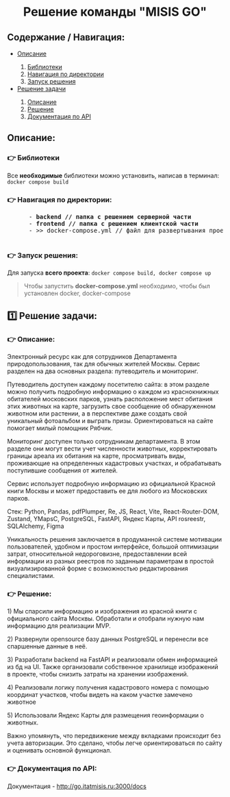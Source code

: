 <body>
  <h1 align='center'>Решение команды "MISIS GO"</h1>
  <p align='center'></p>
  <div>
    <h2>Содержание / Навигация:</h2>
    <ul>
      <li><a href='#11'>Описание</a></li>
      <ol>
        <li><a href='#12'>Библиотеки</a></li>
        <li><a href='#13'>Навигация по директории</a></li>
        <li><a href='#14'>Запуск решения</a></li>
      </ol>
      <li><a href='#21'>Решение задачи</a></li>
      <ol>
        <li><a href='#22'>Описание</a></li>
        <li><a href='#23'>Решение</a></li>
        <li><a href='#24'>Документация по API</a></li>
      </ol>
    </ul>
  </div>
  <div>
    <h2 id='11'>Описание:</h2>
    <h3 id='12'>👉 Библиотеки</h3>
    <p>Все <b>необходимые</b> библиотеки можно установить, написав в терминал: <code>docker compose build</code></p>
    <h3 id='13'>👉 Навигация по директории:</h3>
    <pre>
      - <b>backend // папка с решением серверной части</b>
      - <b>frontend // папка с решением клиентской части</b>
      - >> docker-compose.yml // файл для развертывания проекта
    </pre>
    <h3 id='14'>👉 Запуск решения:</h3>
    <p>Для запуска <b>всего проекта</b>: <code>docker compose build, docker compose up</code></p>
    <blockquote>Чтобы запустить <b>docker-compose.yml</b> необходимо, чтобы был установлен docker, docker-compose</blockquote>
  </div>
  <div>
    <h2 id='21'>1️⃣ Решение задачи:</h2>
    <h3 id='22'>👉 Описание:</h3>
        <p>Электронный ресурс как для сотрудников Департамента природопользования, так для обычных жителей Москвы. Сервис разделен на два основных раздела: путеводитель и мониторинг.  
 
Путеводитель доступен каждому посетителю сайта: в этом разделе можно получить подробную информацию о каждом из краснокнижных обитателей московских парков, узнать расположение мест обитания этих животных на карте, загрузить свое сообщение об обнаруженном животном или растении, а в перспективе даже создать свой уникальный фотоальбом и выграть призы. Ориентироваться на сайте помогает милый помощник Рябчик.
 
Мониторинг доступен только сотрудникам департамента. В этом разделе они могут вести учет численности животных, корректировать границы ареала их обитания на карте, просматривать виды, проживающие на определенных кадастровых участках, и обрабатывать поступившие сообщения от жителей. 
 
Сервис использует подробную информацию из официальной Красной книги Москвы и может предоставить ее для любого из Московских парков.

Стек: Python, Pandas, pdfPlumper, Re, JS, React, Vite, React-Router-DOM, Zustand, YMapsС, PostgreSQL, FastAPI, Яндекс Карты, API rosreestr, SQLAlchemy, Figma

Уникальность решения заключается в продуманной системе мотивации пользователей, удобном и простом интерфейсе, большой оптимизации затрат, относительной недороговизне, предоставлении всей информации из разных реестров по заданным параметрам в простой визуализированной форме с возможностью редактирования специалистами.</p>
    <h3 id='23'>👉 Решение:</h3>
        <p>1) Мы спарсили информацию и изображения из красной книги с официального сайта Москвы. Обработали и отобрали нужную нам информацию для реализации MVP.</p>
        <p>2) Развернули opensource базу данных PostgreSQL и перенесли все спаршенные данные в неё.</p>
        <p>3) Разработали backend на FastAPI и реализовали обмен информацией из бд на UI. Также организовали собственное хранилище изображений в проекте, чтобы снизить затраты на хранении изображений.</p>
        <p>4) Реализовали логику получения кадастрового номера с помощью координат участков, чтобы видеть на каком участке замечено животное </p>
        <p>5) Использовали Яндекс Карты для размещения геоинформации о животных.</p>
        <p>Важно упомянуть, что передвижение между вкладками происходит без учета авторизации. Это сделано, чтобы легче ориентироваться по сайту и оценивать основной функционал.</p>
    <h3 id='24'>👉 Документация по API:</h3>
        <p>Документация -  http://go.itatmisis.ru:3000/docs</p>
  </div>
</body>
